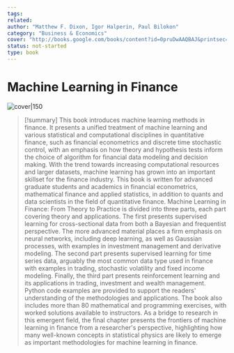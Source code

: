 ```yaml
---
tags: 
related: 
author: "Matthew F. Dixon, Igor Halperin, Paul Bilokon"
category: "Business & Economics"
cover: "http://books.google.com/books/content?id=0pruDwAAQBAJ&printsec=frontcover&img=1&zoom=1&edge=curl&source=gbs_api"
status: not-started
type: book
---
```


# Machine Learning in Finance
![cover|150](http://books.google.com/books/content?id=0pruDwAAQBAJ&printsec=frontcover&img=1&zoom=1&edge=curl&source=gbs_api)



> [!summary]
> This book introduces machine learning methods in finance. It presents a unified treatment of machine learning and various statistical and computational disciplines in quantitative finance, such as financial econometrics and discrete time stochastic control, with an emphasis on how theory and hypothesis tests inform the choice of algorithm for financial data modeling and decision making. With the trend towards increasing computational resources and larger datasets, machine learning has grown into an important skillset for the finance industry. This book is written for advanced graduate students and academics in financial econometrics, mathematical finance and applied statistics, in addition to quants and data scientists in the field of quantitative finance. Machine Learning in Finance: From Theory to Practice is divided into three parts, each part covering theory and applications. The first presents supervised learning for cross-sectional data from both a Bayesian and frequentist perspective. The more advanced material places a firm emphasis on neural networks, including deep learning, as well as Gaussian processes, with examples in investment management and derivative modeling. The second part presents supervised learning for time series data, arguably the most common data type used in finance with examples in trading, stochastic volatility and fixed income modeling. Finally, the third part presents reinforcement learning and its applications in trading, investment and wealth management. Python code examples are provided to support the readers' understanding of the methodologies and applications. The book also includes more than 80 mathematical and programming exercises, with worked solutions available to instructors. As a bridge to research in this emergent field, the final chapter presents the frontiers of machine learning in finance from a researcher's perspective, highlighting how many well-known concepts in statistical physics are likely to emerge as important methodologies for machine learning in finance.